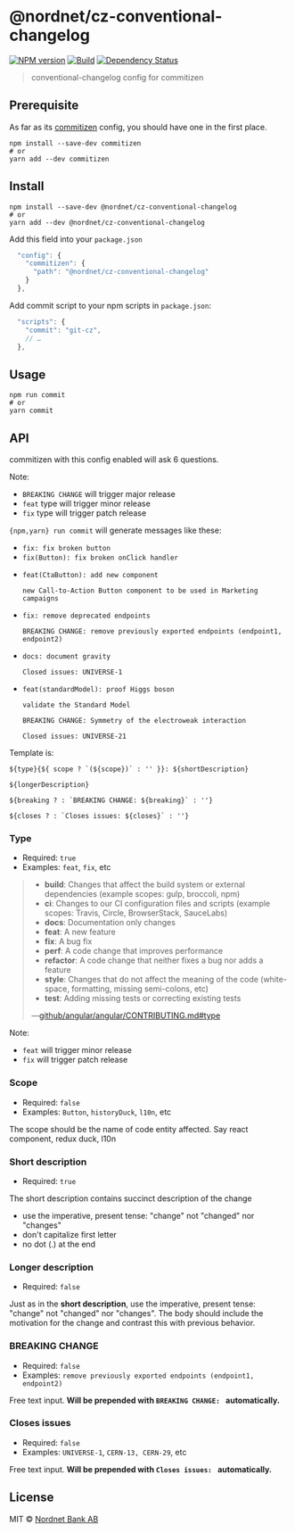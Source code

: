 # @nordnet/cz-conventional-changelog

[![NPM version][npm-image]][npm-url]
[![Build][travis-image]][travis-url]
[![Dependency Status][depstat-image]][depstat-url]

> conventional-changelog config for commitizen

## Prerequisite

As far as its [commitizen](https://github.com/commitizen/cz-cli) config, you should have one in the first place.

    npm install --save-dev commitizen
    # or
    yarn add --dev commitizen


## Install

    npm install --save-dev @nordnet/cz-conventional-changelog
    # or
    yarn add --dev @nordnet/cz-conventional-changelog

Add this field into your `package.json`

```js
  "config": {
    "commitizen": {
      "path": "@nordnet/cz-conventional-changelog"
    }
  },
```

Add commit script to your npm scripts in `package.json`:

```js
  "scripts": {
    "commit": "git-cz",
    // …
  },
```


## Usage

    npm run commit
    # or
    yarn commit

## API

commitizen with this config enabled will ask 6 questions.


Note:
* `BREAKING CHANGE` will trigger major release
* `feat` type will trigger minor release
* `fix` type will trigger patch release

`{npm,yarn} run commit` will generate messages like these:

* `fix: fix broken button`
* `fix(Button): fix broken onClick handler`
* ```
  feat(CtaButton): add new component

  new Call-to-Action Button component to be used in Marketing campaigns
  ```
* ```
  fix: remove deprecated endpoints

  BREAKING CHANGE: remove previously exported endpoints (endpoint1, endpoint2)
  ```
* ```
  docs: document gravity

  Closed issues: UNIVERSE-1
  ```
* ```
  feat(standardModel): proof Higgs boson

  validate the Standard Model

  BREAKING CHANGE: Symmetry of the electroweak interaction

  Closed issues: UNIVERSE-21
  ```

Template is:

```
${type}{${ scope ? `(${scope})` : '' }}: ${shortDescription}

${longerDescription}

${breaking ? : `BREAKING CHANGE: ${breaking}` : ''}

${closes ? : `Closes issues: ${closes}` : ''}
```

### Type

* Required: `true`
* Examples: `feat`, `fix`, etc

> * **build**: Changes that affect the build system or external dependencies (example scopes: gulp, broccoli, npm)
> * **ci**: Changes to our CI configuration files and scripts (example scopes: Travis, Circle, BrowserStack, SauceLabs)
> * **docs**: Documentation only changes
> * **feat**: A new feature
> * **fix**: A bug fix
> * **perf**: A code change that improves performance
> * **refactor**: A code change that neither fixes a bug nor adds a feature
> * **style**: Changes that do not affect the meaning of the code (white-space, formatting, missing semi-colons, etc)
> * **test**: Adding missing tests or correcting existing tests
>
> —[github/angular/angular/CONTRIBUTING.md#type](https://github.com/angular/angular/blob/master/CONTRIBUTING.md#type)

Note:
* `feat` will trigger minor release
* `fix` will trigger patch release

### Scope

* Required: `false`
* Examples: `Button`, `historyDuck`, `l10n`, etc

The scope should be the name of code entity affected. Say react component, redux duck, l10n

### Short description

* Required: `true`

The short description contains succinct description of the change

* use the imperative, present tense: "change" not "changed" nor "changes"
* don't capitalize first letter
* no dot (.) at the end

### Longer description

* Required: `false`

Just as in the **short description**, use the imperative, present tense: "change" not "changed" nor "changes".
The body should include the motivation for the change and contrast this with previous behavior.

### BREAKING CHANGE

* Required: `false`
* Examples: `remove previously exported endpoints (endpoint1, endpoint2)`

Free text input. **Will be prepended with `BREAKING CHANGE: ` automatically.**

### Closes issues

* Required: `false`
* Examples: `UNIVERSE-1`, `CERN-13, CERN-29`, etc

Free text input. **Will be prepended with `Closes issues: ` automatically.**


## License

MIT © [Nordnet Bank AB](https://www.nordnet.se)


[npm-url]: https://npmjs.org/package/@nordnet/cz-conventional-changelog
[npm-image]: https://img.shields.io/npm/v/@nordnet/cz-conventional-changelog.svg?style=flat-square

[travis-url]: https://travis-ci.org/nordnet/cz-conventional-changelog
[travis-image]: https://img.shields.io/travis/nordnet/cz-conventional-changelog.svg?style=flat-square

[depstat-url]: https://david-dm.org/nordnet/cz-conventional-changelog
[depstat-image]: https://david-dm.org/nordnet/cz-conventional-changelog.svg?style=flat-square
